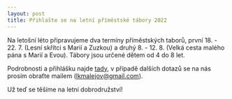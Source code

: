 ```yaml
---
layout: post
title: Přihlašte se na letní příměstské tábory 2022 
---
```


Na letošní léto připravujeme dva termíny příměstských taborů, první 18. - 22. 7. (Lesní skřítci s Marií a Zuzkou) a druhý 8. - 12. 8. (Velká cesta malého pána s Marií a Evou). Tábory jsou určené dětem od 4 do 8 let.

Podrobnosti a přihlášku najde [tady](https://docs.google.com/forms/d/1YVtHyfBpfeXixYaW-Mpsf5XrgKmQQuLU09ZXmu-_9kk/viewform?edit_requested=true&fbclid=IwAR3A03PBiPGjGj92CMJ_0eoXYgmy5joSKvqxtxq3IwJJTaF2yn6-DbMnn-s), v případě dalších dotazů se na nás prosím obraťte mailem (lkmalejov@gmail.com).

Už teď se těšíme na letní dobrodružství!
